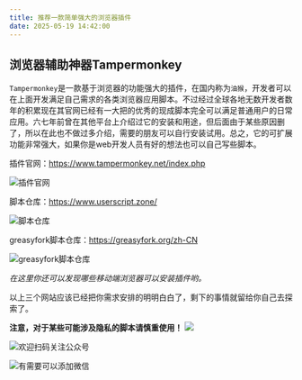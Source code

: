 ```yaml
---
title: 推荐一款简单强大的浏览器插件
date: 2025-05-19 14:42:00
---
```


## 浏览器辅助神器Tampermonkey
`Tampermonkey`是一款基于浏览器的功能强大的插件，在国内称为`油猴`，开发者可以在上面开发满足自己需求的各类浏览器应用脚本。不过经过全球各地无数开发者数年的积累现在其官网已经有一大把的优秀的现成脚本完全可以满足普通用户的日常应用。六七年前曾在其他平台上介绍过它的安装和用途，但后面由于某些原因删了，所以在此也不做过多介绍，需要的朋友可以自行安装试用。总之，它的可扩展功能非常强大，如果你是web开发人员有好的想法也可以自己写些脚本。

插件官网：https://www.tampermonkey.net/index.php

![插件官网](https://files.mdnice.com/user/38598/e260a293-7b89-4684-a9a8-8b385da484a5.png)

脚本仓库：https://www.userscript.zone/

![脚本仓库](https://files.mdnice.com/user/38598/b4976864-b3f3-4221-b450-e3ebb36ac665.png)

greasyfork脚本仓库：https://greasyfork.org/zh-CN

![greasyfork脚本仓库](https://files.mdnice.com/user/38598/68d5fc40-c854-45b9-81b7-33aa8ab53811.png)

*在这里你还可以发现哪些移动端浏览器可以安装插件哟。*

以上三个网站应该已经把你需求安排的明明白白了，剩下的事情就留给你自己去探索了。

**注意，对于某些可能涉及隐私的脚本请慎重使用！**
![](https://files.mdnice.com/user/38598/b1860f0a-f860-4a8d-b3f6-bee9576d9970.png)

![欢迎扫码关注公众号](https://files.mdnice.com/user/38598/1bd2bd7e-7119-488a-96b5-86081258ac33.png)


![有需要可以添加微信](https://files.mdnice.com/user/38598/37e7b97e-a5c7-44d1-9e48-bbe22ab3141d.jpg)
